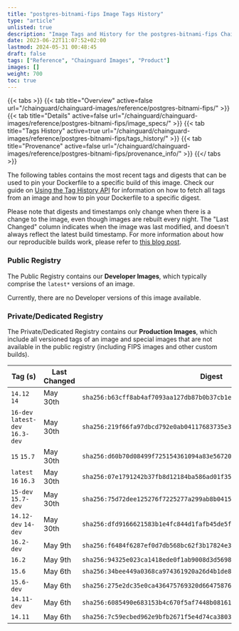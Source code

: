 ```yaml
---
title: "postgres-bitnami-fips Image Tags History"
type: "article"
unlisted: true
description: "Image Tags and History for the postgres-bitnami-fips Chainguard Image"
date: 2023-06-22T11:07:52+02:00
lastmod: 2024-05-31 00:48:45
draft: false
tags: ["Reference", "Chainguard Images", "Product"]
images: []
weight: 700
toc: true
---
```


{{< tabs >}}
{{< tab title="Overview" active=false url="/chainguard/chainguard-images/reference/postgres-bitnami-fips/" >}}
{{< tab title="Details" active=false url="/chainguard/chainguard-images/reference/postgres-bitnami-fips/image_specs/" >}}
{{< tab title="Tags History" active=true url="/chainguard/chainguard-images/reference/postgres-bitnami-fips/tags_history/" >}}
{{< tab title="Provenance" active=false url="/chainguard/chainguard-images/reference/postgres-bitnami-fips/provenance_info/" >}}
{{</ tabs >}}

The following tables contains the most recent tags and digests that can be used to pin your Dockerfile to a specific build of this image. Check our guide on [Using the Tag History API](/chainguard/chainguard-images/using-the-tag-history-api/) for information on how to fetch all tags from an image and how to pin your Dockerfile to a specific digest.

Please note that digests and timestamps only change when there is a change to the image, even though images are rebuilt every night. The "Last Changed" column indicates when the image was last modified, and doesn't always reflect the latest build timestamp. For more information about how our reproducible builds work, please refer to [this blog post](https://www.chainguard.dev/unchained/reproducing-chainguards-reproducible-image-builds).

### Public Registry
The Public Registry contains our **Developer Images**, which typically comprise the `latest*` versions of an image.

Currently, there are no Developer versions of this image available.

### Private/Dedicated Registry
The Private/Dedicated Registry contains our **Production Images**, which include all versioned tags of an image and special images that are not available in the public registry (including FIPS images and other custom builds).

| Tag (s)                           | Last Changed | Digest                                                                    |
|-----------------------------------|--------------|---------------------------------------------------------------------------|
|  `14.12` `14`                     | May 30th     | `sha256:b63cff8ab4af7093aa127db87b0b37cb1e331e48d961f54478b71cd54b376e9c` |
|  `16-dev` `latest-dev` `16.3-dev` | May 30th     | `sha256:219f66fa97dbcd792e0ab04117683735e3337bf5fa42b3f514ba96fca79cffc7` |
|  `15` `15.7`                      | May 30th     | `sha256:d60b70d08499f725154361094a83e5672056e903f0823c76429927a7b1a0592b` |
|  `latest` `16` `16.3`             | May 30th     | `sha256:07e1791242b37fb8d12184ba586ad01f352b2a449409cbef7b460aeb01afda52` |
|  `15-dev` `15.7-dev`              | May 30th     | `sha256:75d72dee125276f7225277a299ab8b041570945df93ea404c80c03fd6e7ef7c9` |
|  `14.12-dev` `14-dev`             | May 30th     | `sha256:dfd9166621583b1e4fc844d1fafb45de5ff194984c6eb96bf79e18aaa2da1b5f` |
|  `16.2-dev`                       | May 9th      | `sha256:f6484f6287ef0d7db568bc62f3b17824e3b4a4c6fae39cfeb973de7254ad808d` |
|  `16.2`                           | May 9th      | `sha256:94325e023ca1418ede0f1ab9008d3d569801c64ce6379c9c14c7b85a8c081865` |
|  `15.6`                           | May 6th      | `sha256:34bee449a0368ca974361920a26d4b1de87be7d249d286b131d9cdabce9da2ce` |
|  `15.6-dev`                       | May 6th      | `sha256:275e2dc35e0ca436475769320d664758763c3776a10cbff44d7ca7a42287425d` |
|  `14.11-dev`                      | May 6th      | `sha256:6085490e683153b4c670f5af7448b08161aaad4c47b96267ab99bac344cb8b65` |
|  `14.11`                          | May 6th      | `sha256:7c59ecbed962e9bfb2671f5e4d74ca380301de5f0caaa8b5914a934d4be4596c` |

